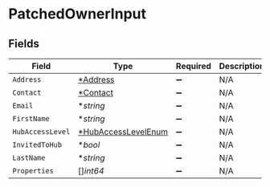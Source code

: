 # PatchedOwnerInput


## Fields

| Field                                                            | Type                                                             | Required                                                         | Description                                                      |
| ---------------------------------------------------------------- | ---------------------------------------------------------------- | ---------------------------------------------------------------- | ---------------------------------------------------------------- |
| `Address`                                                        | [*Address](../../models/shared/address.md)                       | :heavy_minus_sign:                                               | N/A                                                              |
| `Contact`                                                        | [*Contact](../../models/shared/contact.md)                       | :heavy_minus_sign:                                               | N/A                                                              |
| `Email`                                                          | **string*                                                        | :heavy_minus_sign:                                               | N/A                                                              |
| `FirstName`                                                      | **string*                                                        | :heavy_minus_sign:                                               | N/A                                                              |
| `HubAccessLevel`                                                 | [*HubAccessLevelEnum](../../models/shared/hubaccesslevelenum.md) | :heavy_minus_sign:                                               | N/A                                                              |
| `InvitedToHub`                                                   | **bool*                                                          | :heavy_minus_sign:                                               | N/A                                                              |
| `LastName`                                                       | **string*                                                        | :heavy_minus_sign:                                               | N/A                                                              |
| `Properties`                                                     | []*int64*                                                        | :heavy_minus_sign:                                               | N/A                                                              |